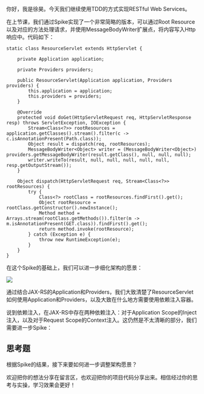 你好，我是徐昊。今天我们继续使用TDD的方式实现RESTful Web Services。

在上节课，我们通过Spike实现了一个非常简略的版本，可以通过Root Resource以及对应的方法处理请求，并使用MessageBodyWriter扩展点，将内容写入Http响应中。代码如下：

```
static class ResourceServlet extends HttpServlet {

    private Application application;

    private Providers providers;

    public ResourceServlet(Application application, Providers providers) {
        this.application = application;
        this.providers = providers;
    }

    @Override
    protected void doGet(HttpServletRequest req, HttpServletResponse resp) throws ServletException, IOException {
        Stream<Class<?>> rootResources = application.getClasses().stream().filter(c -> c.isAnnotationPresent(Path.class));
        Object result = dispatch(req, rootResources);
        MessageBodyWriter<Object> writer = (MessageBodyWriter<Object>) providers.getMessageBodyWriter(result.getClass(), null, null, null);
        writer.writeTo(result, null, null, null, null, null, resp.getOutputStream());
    }

    Object dispatch(HttpServletRequest req, Stream<Class<?>> rootResources) {
        try {
            Class<?> rootClass = rootResources.findFirst().get();
            Object rootResource = rootClass.getConstructor().newInstance();
            Method method = Arrays.stream(rootClass.getMethods()).filter(m -> m.isAnnotationPresent(GET.class)).findFirst().get();
            return method.invoke(rootResource);
        } catch (Exception e) {
            throw new RuntimeException(e);
        }
    }
}

```

在这个Spike的基础上，我们可以进一步细化架构的愿景：

![](https://static001.geekbang.org/resource/image/16/e1/165d9ce2d5223bf6498b9c1ceffa71e1.jpg?wh=8000x4500)

通过结合JAX-RS的Application和Providers，我们大致清楚了ResourceServlet如何使用Application和Providers，以及大致在什么地方需要使用依赖注入容器。

说到依赖注入，在JAX-RS中存在两种依赖注入：对于Application Scope的Inject注入，以及对于Request Scope的Context注入。这仍然是不太清晰的部分，我们需要进一步Spike：

## 思考题

根据Spike的结果，接下来要如何进一步调整架构愿景？

欢迎把你的想法分享在留言区，也欢迎把你的项目代码分享出来。相信经过你的思考与实操，学习效果会更好！